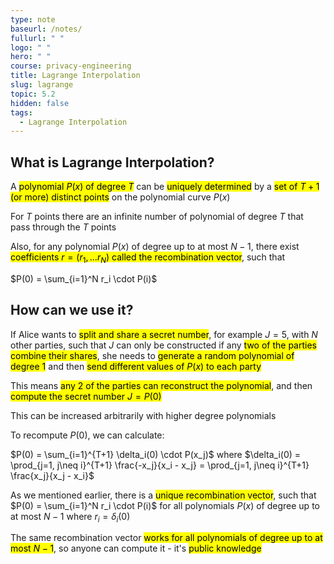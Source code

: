 ```yaml
---
type: note
baseurl: /notes/
fullurl: " "
logo: " "
hero: " "
course: privacy-engineering
title: Lagrange Interpolation
slug: lagrange
topic: 5.2
hidden: false
tags:
  - Lagrange Interpolation
---
```


## What is Lagrange Interpolation?

A <mark>polynomial $P(x)$ of degree $T$</mark> can be <mark>uniquely determined</mark> by a <mark>set of $T + 1$ (or more) distinct points</mark> on the polynomial curve $P(x)$

For $T$ points there are an infinite number of polynomial of degree $T$ that pass through the $T$ points

Also, for any polynomial $P(x)$ of degree up to at most $N - 1$, there exist <mark>coefficients $r = (r_1,...r_N)$ called the recombination vector</mark>, such that

$P(0) = \sum_{i=1}^N r_i \cdot P(i)$

## How can we use it?

If Alice wants to <mark>split and share a secret number</mark>, for example $J = 5$, with $N$ other parties, such that $J$ can only be constructed if any <mark>two of the parties combine their shares</mark>, she needs to <mark>generate a random polynomial of degree 1</mark> and then <mark>send different values of $P(x)$ to each party</mark>

This means <mark>any 2 of the parties can reconstruct the polynomial</mark>, and then <mark>compute the secret number $J = P(0)$</mark>

This can be increased arbitrarily with higher degree polynomials

To recompute $P(0)$, we can calculate:

$P(0) = \sum_{i=1}^{T+1} \delta_i(0) \cdot P(x_j)$ where $\delta_i(0) = \prod_{j=1, j\neq i}^{T+1} \frac{-x_j}{x_i - x_j} = \prod_{j=1, j\neq i}^{T+1} \frac{x_j}{x_j - x_i}$

As we mentioned earlier, there is a <mark>unique recombination vector</mark>, such that $P(0) = \sum_{i=1}^N r_i \cdot P(i)$ for all polynomials $P(x)$ of degree up to at most $N - 1$ where $r_i = \delta_i(0)$

The same recombination vector <mark>works for all polynomials of degree up to at most $N-1$</mark>, so anyone can compute it - it's <mark>public knowledge</mark>
